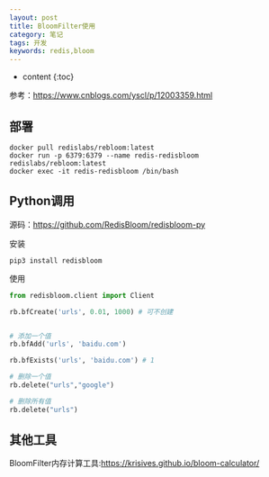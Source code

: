 ```yaml
---
layout: post
title: BloomFilter使用
category: 笔记
tags: 开发
keywords: redis,bloom
---
```



* content
{:toc}

参考：<https://www.cnblogs.com/yscl/p/12003359.html>


## 部署

```
docker pull redislabs/rebloom:latest
docker run -p 6379:6379 --name redis-redisbloom redislabs/rebloom:latest
docker exec -it redis-redisbloom /bin/bash
```





## Python调用

源码：<https://github.com/RedisBloom/redisbloom-py>

安装
```
pip3 install redisbloom
```

使用
```python
from redisbloom.client import Client

rb.bfCreate('urls', 0.01, 1000) # 可不创建


# 添加一个值
rb.bfAdd('urls', 'baidu.com')  

rb.bfExists('urls', 'baidu.com') # 1

# 删除一个值
rb.delete("urls","google")

# 删除所有值
rb.delete("urls")
```


## 其他工具

BloomFilter内存计算工具:<https://krisives.github.io/bloom-calculator/>